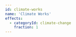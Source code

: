 ```yaml
---
id: climate-works
name: 'Climate Works'
effects:
  - categoryId: climate-change
    fraction: 1
---
```

